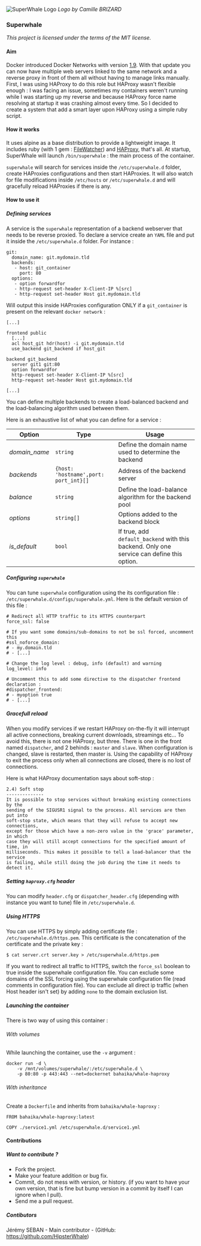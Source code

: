 ![SuperWhale Logo](https://raw.githubusercontent.com/Ingensi/superwhale/develop/doc/superwhale.png)
*Logo by Camille BRIZARD*

### Superwhale
*This project is licensed under the terms of the MIT license.*

#### Aim
Docker introduced Docker Networks with version [1.9](https://github.com/docker/docker/blob/master/CHANGELOG.md#190-2015-11-03). With that update you can now have multiple web servers linked to the same network and a reverse proxy in front of them all without having to manage links manually. First, I was using HAProxy to do this role but HAProxy wasn't flexible enough : I was facing an issue, sometimes my containers weren't running while I was starting up my reverse and because HAProxy force name resolving at startup it was crashing almost every time. So I decided to create a system that add a smart layer upon HAProxy using a simple ruby script.

#### How it works
It uses alpine as a base distribution to provide a lightweight image. It includes ruby (with 1 gem : [FileWatcher](https://github.com/thomasfl/filewatcher)) and [HAProxy](http://www.haproxy.org/), that's all. At startup, SuperWhale will launch `/bin/superwhale` : the main process of the container.

`superwhale` will search for services inside the `/etc/superwhale.d` folder, create HAProxies configurations and then start HAProxies. It will also watch for file modifications inside `/etc/hosts` or `/etc/superwhale.d` and will gracefully reload HAProxies if there is any.

#### How to use it

##### Defining services

A service is the `superwhale` representation of a backend webserver that needs to be reverse proxied. To declare a service create an `YAML` file and put it inside the `/etc/superwhale.d` folder. For instance :

```
git:
  domain_name: git.mydomain.tld
  backends:
   - host: git_container
     port: 80
  options:
   - option forwardfor
   - http-request set-header X-Client-IP %[src]
   - http-request set-header Host git.mydomain.tld
```

Will output this inside HAProxies configuration ONLY if a `git_container` is present on the relevant `docker network` :

```
[...]

frontend public
  [...]
  acl host_git hdr(host) -i git.mydomain.tld
  use_backend git_backend if host_git

backend git_backend
  server git1 git:80
  option forwardfor
  http-request set-header X-Client-IP %[src]
  http-request set-header Host git.mydomain.tld
  
[...]
```

You can define multiple backends to create a load-balanced backend and the load-balancing algorithm used between them.

Here is an exhaustive list of what you can define for a service :


| Option        | Type                | Usage |
|---------------|---------------------|-------|
| *domain_name* | `string`            | Define the domain name used to determine the backend |
| *backends*    | `{host: 'hostname',port: port_int}[]` | Address of the backend server |
| *balance*     | `string`            | Define the load-balance algorithm for the backend pool |
| *options*     | `string[]`          | Options added to the backend block |
| *is_default*  | `bool`              | If true, add `default_backend` with this backend. Only one service can define this option. |


##### Configuring `superwhale`

You can tune `superwhale` configuration using the its configuration file : `/etc/superwhale.d/configs/superwhale.yml`. Here is the default version of this file :

```
# Redirect all HTTP traffic to its HTTPS counterpart
force_ssl: false

# If you want some domains/sub-domains to not be ssl forced, uncomment this
#ssl_noforce_domain:
# - my.domain.tld
# - [...]

# Change the log level : debug, info (default) and warning
log_level: info

# Uncomment this to add some directive to the dispatcher frontend declaration :
#dispatcher_frontend:
# - myoption true
# - [...]
```

##### Gracefull reload

When you modify services if we restart HAProxy on-the-fly it will interrupt all active connections, breaking current downloads, streamings etc... To avoid this, there is not one HAProxy, but three. There is one in the front named `dispatcher`, and 2 behinds : `master` and `slave`. When configuration is changed, slave is restarted, then master is. Using the capability of HAProxy to exit the process only when all connections are closed, there is no lost of connections.

Here is what HAProxy documentation says about soft-stop : 
```
2.4) Soft stop
--------------
It is possible to stop services without breaking existing connections by the
sending of the SIGUSR1 signal to the process. All services are then put into
soft-stop state, which means that they will refuse to accept new connections,
except for those which have a non-zero value in the 'grace' parameter, in which
case they will still accept connections for the specified amount of time, in
milliseconds. This makes it possible to tell a load-balancer that the service
is failing, while still doing the job during the time it needs to detect it.
```

##### Setting `haproxy.cfg` header

You can modify `header.cfg` or `dispatcher_header.cfg` (depending with instance you want to tune) file in `/etc/superwhale.d`.

##### Using HTTPS

You can use HTTPS by simply adding certificate file : `/etc/superwhale.d/https.pem`. This certificate is the concatenation of the certificate and the private key :

```
$ cat server.crt server.key > /etc/superwhale.d/https.pem
```

If you want to redirect all traffic to HTTPS, switch the `force_ssl` boolean to true inside the superwhale configuration file. You can exclude some domains of the SSL forcing using the superwhale configuration file (read comments in configuration file). You can exclude all direct ip traffic (when Host header isn't set) by adding `none` to the domain exclusion list.

##### Launching the container

There is two way of using this container :

###### With volumes

While launching the container, use the `-v` argument :
```
docker run -d \
	-v /mnt/volumes/superwhale/:/etc/superwhale.d \
	-p 80:80 -p 443:443 --net=dockernet bahaika/whale-haproxy
```

###### With inheritance

Create a `Dockerfile` and inherits from `bahaika/whale-haproxy` :

```
FROM bahaika/whale-haproxy:latest

COPY ./service1.yml /etc/superwhale.d/service1.yml
```

#### Contributions

##### Want to contribute ?

* Fork the project.
* Make your feature addition or bug fix.
* Commit, do not mess with version, or history. (if you want to have your own version, that is fine but bump version in a commit by itself I can ignore when I pull).
* Send me a pull request.

##### Contibutors

Jérémy SEBAN - Main contributor - (GitHub: https://github.com/HipsterWhale)

